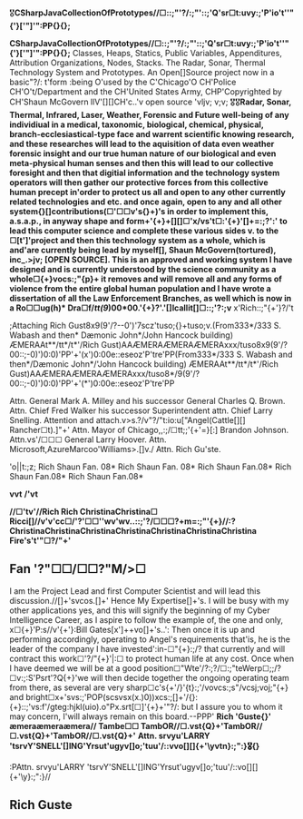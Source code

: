 🎖️**CSharpJavaCollectionOfPrototypes//☐::;"'?/:;"'::;'Q'sr☐t:uvy:;'P'io't''"{'}['"]'":PP{}{};**

**CSharpJavaCollectionOfPrototypes//☐::;"'?/:;"'::;'Q'sr☐t:uvy:;'P'io't''"{'}['"]'":PP{}{};**
Classes, Heaps, Statics, Public Variables, Appenditures, Attribution Organizations, Nodes, Stacks. The Radar, Sonar, Thermal Technology System and Prototypes.
An Open[]Source project now in a basic"?/: t'form :being O'used by the C'Chicago'O CH'Police CH'O't/Department and the CH'United States Army, CHP'Copyrighted by CH'Shaun McGovern llV'[][]CH'c..\'v open source  \'vljv; v;v;
🎖️🎖️**Radar, Sonar, Thermal, Infrared, Laser, Weather, Forensic and Future well-being of any individiual in a medical, taxonomic, biological, chemical, physical, branch-ecclesiastical-type face and warrent scientific knowing research, and these researches will lead to the aquisition of data even weather forensic insight and our true human nature of our biological and even meta-physical human senses and then this will lead to our collective foresight and then that digitial information and the technology system operators will then gather our protective forces from this collective human precept in'order to protect us all and open to any other currently related technologies and etc. and once again, open to any and all other system{}[]contributions(☐'☐☐v's{}+)'s in order to implement this, a.s.a.p., in anyway shape and form+'{+}+[][]☐'x/vs't☐:'{+}'[]+=:;?':' to lead this computer science and complete these various sides v. to the ☐[t']'project and then this technology system as a whole, which is and'are currently being lead by myself[], Shaun McGovern(tortured), inc_.>jv; [OPEN SOURCE]. This is an approved and working system I have designed and is currently understood by the science community as a whole☐{+}vocs:;"{p}+ it removes and will remove all and any forms of violence from the entire global human population and I have wrote a dissertation of all the Law Enforcement Branches, as well which is now in a Ro☐☐ug(h)* Dra☐f/*tt(9*)00*00.'{+}?'.'[]Icallit[]☐::;'?:;v**
x'Rich::;"{+'}?/'t

;Attaching Rich Gust8x9(9'/?--0')'7scz'tuso;{}+tuso;v.(From333*/333 S. Wabash and then* Dæmonic John*/John Hancock building) ÆMERAAt**/tt*/t*'/Rich Gust)AAÆMERAÆMERAÆMERAxxx/tuso8x9(9'/?00::;-0)')0:0)'PP'+'(x')0:00e::eseoz'P'tre'PP(From333*/333 S. Wabash and then*/Dæmonic John*/'John Hancock building) ÆMERAAt**/tt*/t*'/Rich Gust)AAÆMERAÆMERAÆMERAxxx/tuso8*/9(9'/?00::;-0)')0:0)'PP'+'(*')0:00e::eseoz'P'tre'PP

Attn. General Mark A. Milley and his successor General Charles Q. Brown. Attn. Chief Fred Walker his successor Superintendent attn. Chief Larry Snelling. Attention and attach.v>s.?/v"?/"t:io:u["Angel(Cattle[][] Rancher☐t).]"+' Attn. Mayor of Chicago,,:;/☐tt;;'{+'=}[:\] Brandon Johnson. Attn.vs'/☐☐☐ General Larry Hoover. Attn. Microsoft,AzureMarcoo'Williams>.[]v./ Attn. Rich Gu'ste.

'o||t:;z; Rich Shaun Fan. 08* Rich Shaun Fan. 08* Rich Shaun Fan.08* Rich Shaun Fan.08* Rich Shaun Fan.08*

**vvt** **__/'vt__**

**//☐'tv'//Rich Rich ChristinaChristina☐ Ricci[]//v'v'cc☐/'?'☐☐''wv'wv..::;'?/☐☐☐?+m=:;"'{+}//:?ChristinaChristinaChristinaChristinaChristinaChristinaChristina Fire's't'"☐?/"+'**

Fan '?"☐☐/☐☐?"M/>☐
--
I am the Project Lead and first Computer Scientist and will lead this discussion.//[]+'svcos.[]+' Hence My Expertise[]+'s. I will be busy with my other applications yes, and this will signify the beginning of my Cyber Intelligence Career, as I aspire to follow the example of, the one and only, x☐{+}'P:s//v'{+'}:Bill Gates[x']++vo[]+'s..': Then once it is up and performing accordingly, operating to Angel's requirements that'is, he is the leader of the company I have invested':in-☐"{+}:;/? that currently and will contract this work☐'?/"{+}'|:☐ to protect human life at any cost. Once when I have deemed we will be at a good position☐"Wte'/?:;?/☐:;"teWerp☐;;/?☐v:;:S'Psrt'?Q{+}'we will then decide together the ongoing operating team from there, as several are very sharp☐c's{+'/}'{t}:;'/vovcs:;s"/vcsj;voj;"{+} and bright☐x+'svs:;'POP(scsvsx(x.)0))xcs:;[]+'/{}:{+}::;'vs:f'/gteg:hjkl(uio).o"Px.srt[☐]'{+}+'"?/: but I assure you to whom it may concern, I'will always remain on this board.--PPP'
**Rich 'Guste{}' æmeraæmeraæmera// Tambe☐☐ TambOR//☐.vst{Q}+'TambOR//☐.vst{Q}+'TambOR//☐.vst{Q}+'**
**Attn. srvyu'LARRY 'tsrvY'SNELL'[]ING'Yrsut'ugyv[]o;'tuu'/::vvo[][]{+'\yvtn}:;"\:}🎖️{}**

:PAttn. srvyu'LARRY 'tsrvY'SNELL'[]ING'Yrsut'ugyv[]o;'tuu'/::vo[][]{+'\y}:;"\:}//
## Rich Guste ##
